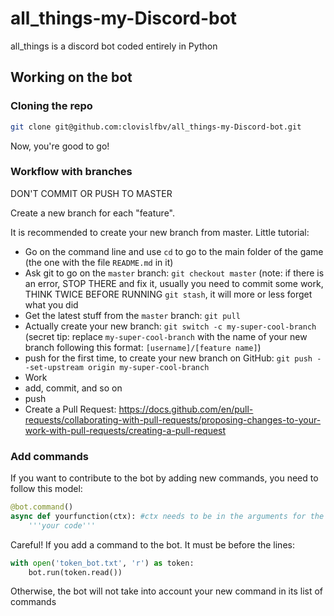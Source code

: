 # all_things-my-Discord-bot

all_things is a discord bot coded entirely in Python

## Working on the bot

### Cloning the repo

```sh
git clone git@github.com:clovislfbv/all_things-my-Discord-bot.git
```

Now, you're good to go!

### Workflow with branches

DON'T COMMIT OR PUSH TO MASTER

Create a new branch for each "feature".

It is recommended to create your new branch from master.
Little tutorial:
- Go on the command line and use `cd` to go to the main folder of the game (the one with the file `README.md` in it)
- Ask git to go on the `master` branch: `git checkout master` (note: if there is an error, STOP THERE and fix it, usually you need to commit some work, THINK TWICE BEFORE RUNNING `git stash`, it will more or less forget what you did
- Get the latest stuff from the `master` branch: `git pull`
- Actually create your new branch: `git switch -c my-super-cool-branch` (secret tip: replace `my-super-cool-branch` with the name of your new branch following this format: `[username]/[feature name]`)
- push for the first time, to create your new branch on GitHub: `git push --set-upstream origin my-super-cool-branch`
- Work
- add, commit, and so on
- push
- Create a Pull Request: https://docs.github.com/en/pull-requests/collaborating-with-pull-requests/proposing-changes-to-your-work-with-pull-requests/creating-a-pull-request

### Add commands
If you want to contribute to the bot by adding new commands, you need to follow this model:

```py
@bot.command()
async def yourfunction(ctx): #ctx needs to be in the arguments for the command to work on Discord
    '''your code'''
```

Careful! If you add a command to the bot. It must be before the lines:
```py
with open('token_bot.txt', 'r') as token:
    bot.run(token.read())
```
Otherwise, the bot will not take into account your new command in its list of commands
